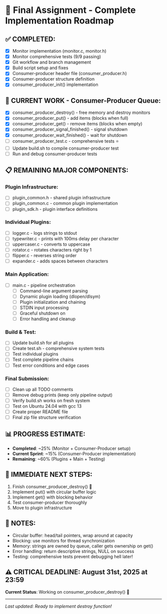 # 🚀 Final Assignment - Complete Implementation Roadmap

## ✅ COMPLETED:
- [x] Monitor implementation (monitor.c, monitor.h)
- [x] Monitor comprehensive tests (9/9 passing)
- [x] Git workflow and branch management
- [x] Build script setup and fixes
- [x] Consumer-producer header file (consumer_producer.h)
- [x] Consumer-producer structure definition
- [x] consumer_producer_init() implementation 

## 🔧 CURRENT WORK - Consumer-Producer Queue:
- [x] consumer_producer_destroy() - free memory and destroy monitors
- [x] consumer_producer_put() - add items (blocks when full)
- [x] consumer_producer_get() - remove items (blocks when empty)   
- [x] consumer_producer_signal_finished() - signal shutdown 
- [x] consumer_producer_wait_finished() - wait for shutdown 
- [ ] consumer_producer_test.c - comprehensive tests ⭐
- [ ] Update build.sh to compile consumer-producer test
- [ ] Run and debug consumer-producer tests

## 📋 REMAINING MAJOR COMPONENTS:

### Plugin Infrastructure:
- [ ] plugin_common.h - shared plugin infrastructure
- [ ] plugin_common.c - common plugin implementation
- [ ] plugin_sdk.h - plugin interface definitions

### Individual Plugins:
- [ ] logger.c - logs strings to stdout
- [ ] typewriter.c - prints with 100ms delay per character
- [ ] uppercaser.c - converts to uppercase
- [ ] rotator.c - rotates characters right by 1
- [ ] flipper.c - reverses string order
- [ ] expander.c - adds spaces between characters

### Main Application:
- [ ] main.c - pipeline orchestration
  - [ ] Command-line argument parsing
  - [ ] Dynamic plugin loading (dlopen/dlsym)
  - [ ] Plugin initialization and chaining
  - [ ] STDIN input processing
  - [ ] Graceful shutdown on <END>
  - [ ] Error handling and cleanup

### Build & Test:
- [ ] Update build.sh for all plugins
- [ ] Create test.sh - comprehensive system tests
- [ ] Test individual plugins
- [ ] Test complete pipeline chains
- [ ] Test error conditions and edge cases

### Final Submission:
- [ ] Clean up all TODO comments
- [ ] Remove debug prints (keep only pipeline output)
- [ ] Verify build.sh works on fresh system
- [ ] Test on Ubuntu 24.04 with gcc 13
- [ ] Create proper README file
- [ ] Final zip file structure verification

## 📊 PROGRESS ESTIMATE:
- **Completed**: ~25% (Monitor + Consumer-Producer setup)
- **Current Sprint**: ~15% (Consumer-Producer implementation)
- **Remaining**: ~60% (Plugins + Main + Testing)

## 🎯 IMMEDIATE NEXT STEPS:
1. Finish consumer_producer_destroy() 🔨
2. Implement put() with circular buffer logic
3. Implement get() with blocking behavior
4. Test consumer-producer thoroughly
5. Move to plugin infrastructure

## 📝 NOTES:
- Circular buffer: head/tail pointers, wrap around at capacity
- Blocking: use monitors for thread synchronization
- Memory: strings are owned by queue, caller gets ownership on get()
- Error handling: return descriptive strings, NULL on success
- Testing: comprehensive tests prevent debugging hell later!

## ⚠️ CRITICAL DEADLINE: August 31st, 2025 at 23:59

**Current Status**: Working on consumer_producer_destroy() 🔧

---
*Last updated: Ready to implement destroy function!*
